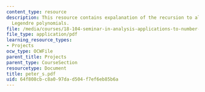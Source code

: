 ```yaml
---
content_type: resource
description: This resource contains expalanation of the recursion to algebra, and
  Legendre polynomials.
file: /media/courses/18-104-seminar-in-analysis-applications-to-number-theory-fall-2006/64f808cbc8a097dad504f7ef6eb85b6a_peter_s.pdf
file_type: application/pdf
learning_resource_types:
- Projects
ocw_type: OCWFile
parent_title: Projects
parent_type: CourseSection
resourcetype: Document
title: peter_s.pdf
uid: 64f808cb-c8a0-97da-d504-f7ef6eb85b6a
---
```

